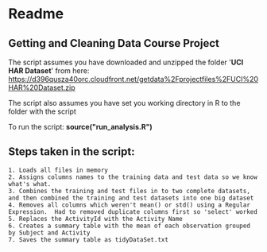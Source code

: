 # Readme

## Getting and Cleaning Data Course Project

The script assumes you have downloaded and unzipped the folder '**UCI HAR Dataset**' from
here: https://d396qusza40orc.cloudfront.net/getdata%2Fprojectfiles%2FUCI%20HAR%20Dataset.zip 

The script also assumes you have set you working directory in R to the folder with the script

To run the script: **source("run_analysis.R")**

## Steps taken in the script:
	1. Loads all files in memory
	2. Assigns columns names to the training data and test data so we know what's what.
	3. Combines the training and test files in to two complete datasets, and then combined the training and test datasets into one big dataset
	4. Removes all columns which weren't mean() or std() using a Regular Expression.  Had to removed duplicate columns first so 'select' worked
	5. Replaces the ActivityId with the Activity Name 
	6. Creates a summary table with the mean of each observation grouped by Subject and Activity
	7. Saves the summary table as tidyDataSet.txt

